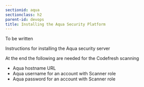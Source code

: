 ```yaml
---
sectionid: aqua
sectionclass: h2
parent-id: devops
title: Installing the Aqua Security Platform
---
```


To be written

Instructions for installing the Aqua security server

At the end the following are needed for the Codefresh scanning

* Aqua hostname URL
* Aqua username for an account with Scanner role
* Aqua password for an account with Scanner role

